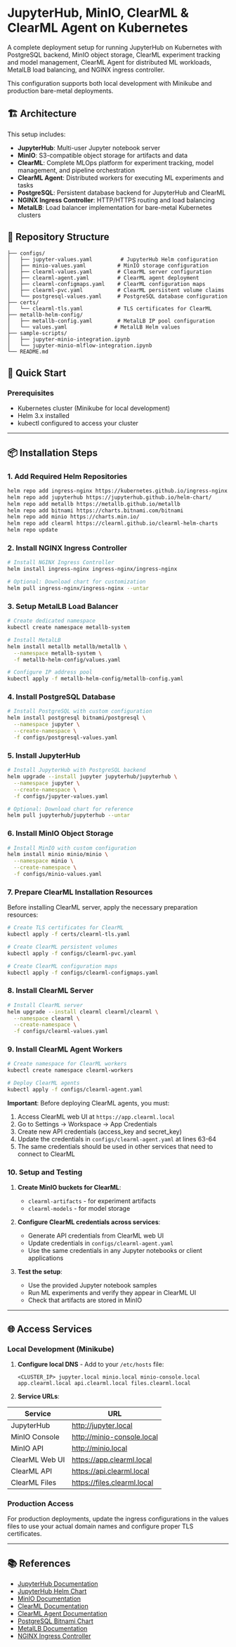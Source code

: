 
# JupyterHub, MinIO, ClearML & ClearML Agent on Kubernetes

A complete deployment setup for running JupyterHub on Kubernetes with PostgreSQL backend, MinIO object storage, ClearML experiment tracking and model management, ClearML Agent for distributed ML workloads, MetalLB load balancing, and NGINX ingress controller.

This configuration supports both local development with Minikube and production bare-metal deployments.

## 🏗️ Architecture

This setup includes:
- **JupyterHub**: Multi-user Jupyter notebook server
- **MinIO**: S3-compatible object storage for artifacts and data
- **ClearML**: Complete MLOps platform for experiment tracking, model management, and pipeline orchestration
- **ClearML Agent**: Distributed workers for executing ML experiments and tasks
- **PostgreSQL**: Persistent database backend for JupyterHub and ClearML
- **NGINX Ingress Controller**: HTTP/HTTPS routing and load balancing
- **MetalLB**: Load balancer implementation for bare-metal Kubernetes clusters

## 📁 Repository Structure

```
├── configs/
│   ├── jupyter-values.yaml         # JupyterHub Helm configuration
│   ├── minio-values.yaml          # MinIO storage configuration
│   ├── clearml-values.yaml        # ClearML server configuration
│   ├── clearml-agent.yaml         # ClearML agent deployment
│   ├── clearml-configmaps.yaml    # ClearML configuration maps
│   ├── clearml-pvc.yaml           # ClearML persistent volume claims
│   └── postgresql-values.yaml     # PostgreSQL database configuration
├── certs/
│   └── clearml-tls.yaml           # TLS certificates for ClearML
├── metallb-helm-config/
│   ├── metallb-config.yaml        # MetalLB IP pool configuration
│   └── values.yaml               # MetalLB Helm values
├── sample-scripts/
│   ├── jupyter-minio-integration.ipynb
│   └── jupyter-minio-mlflow-integration.ipynb
└── README.md
```

## 🚀 Quick Start

### Prerequisites

- Kubernetes cluster (Minikube for local development)
- Helm 3.x installed
- kubectl configured to access your cluster

---

## 📦 Installation Steps

### 1. Add Required Helm Repositories

```bash
helm repo add ingress-nginx https://kubernetes.github.io/ingress-nginx
helm repo add jupyterhub https://jupyterhub.github.io/helm-chart/
helm repo add metallb https://metallb.github.io/metallb
helm repo add bitnami https://charts.bitnami.com/bitnami
helm repo add minio https://charts.min.io/
helm repo add clearml https://clearml.github.io/clearml-helm-charts
helm repo update

```

### 2. Install NGINX Ingress Controller

```bash
# Install NGINX Ingress Controller
helm install ingress-nginx ingress-nginx/ingress-nginx

# Optional: Download chart for customization
helm pull ingress-nginx/ingress-nginx --untar
```

### 3. Setup MetalLB Load Balancer

```bash
# Create dedicated namespace
kubectl create namespace metallb-system

# Install MetalLB
helm install metallb metallb/metallb \
  --namespace metallb-system \
  -f metallb-helm-config/values.yaml

# Configure IP address pool
kubectl apply -f metallb-helm-config/metallb-config.yaml
```

### 4. Install PostgreSQL Database

```bash
# Install PostgreSQL with custom configuration
helm install postgresql bitnami/postgresql \
  --namespace jupyter \
  --create-namespace \
  -f configs/postgresql-values.yaml
```

### 5. Install JupyterHub

```bash
# Install JupyterHub with PostgreSQL backend
helm upgrade --install jupyter jupyterhub/jupyterhub \
  --namespace jupyter \
  --create-namespace \
  -f configs/jupyter-values.yaml

# Optional: Download chart for reference
helm pull jupyterhub/jupyterhub --untar
```

### 6. Install MinIO Object Storage

```bash
# Install MinIO with custom configuration
helm install minio minio/minio \
  --namespace minio \
  --create-namespace \
  -f configs/minio-values.yaml
```

### 7. Prepare ClearML Installation Resources

Before installing ClearML server, apply the necessary preparation resources:

```bash
# Create TLS certificates for ClearML
kubectl apply -f certs/clearml-tls.yaml

# Create ClearML persistent volumes
kubectl apply -f configs/clearml-pvc.yaml

# Create ClearML configuration maps
kubectl apply -f configs/clearml-configmaps.yaml
```

### 8. Install ClearML Server

```bash
# Install ClearML server
helm upgrade --install clearml clearml/clearml \
  --namespace clearml \
  --create-namespace \
  -f configs/clearml-values.yaml
```

### 9. Install ClearML Agent Workers

```bash
# Create namespace for ClearML workers
kubectl create namespace clearml-workers

# Deploy ClearML agents
kubectl apply -f configs/clearml-agent.yaml
```

**Important**: Before deploying ClearML agents, you must:
1. Access ClearML web UI at `https://app.clearml.local`
2. Go to Settings → Workspace → App Credentials
3. Create new API credentials (access_key and secret_key)
4. Update the credentials in `configs/clearml-agent.yaml` at lines 63-64
5. The same credentials should be used in other services that need to connect to ClearML

### 10. Setup and Testing

1. **Create MinIO buckets for ClearML**:
   - `clearml-artifacts` - for experiment artifacts
   - `clearml-models` - for model storage

2. **Configure ClearML credentials across services**:
   - Generate API credentials from ClearML web UI
   - Update credentials in `configs/clearml-agent.yaml`
   - Use the same credentials in any Jupyter notebooks or client applications

3. **Test the setup**:
   - Use the provided Jupyter notebook samples
   - Run ML experiments and verify they appear in ClearML UI
   - Check that artifacts are stored in MinIO

---

## 🌐 Access Services

### Local Development (Minikube)

1. **Configure local DNS** - Add to your `/etc/hosts` file:
   ```
   <CLUSTER_IP> jupyter.local minio.local minio-console.local app.clearml.local api.clearml.local files.clearml.local
   ```

2. **Service URLs**:
   
  |   Service       | URL                        |
  |-----------------|----------------------------|
  | JupyterHub      | http://jupyter.local       |
  | MinIO Console   | http://minio-console.local |
  | MinIO API       | http://minio.local         |
  | ClearML Web UI  | https://app.clearml.local  |
  | ClearML API     | https://api.clearml.local  |
  | ClearML Files   | https://files.clearml.local|

### Production Access

For production deployments, update the ingress configurations in the values files to use your actual domain names and configure proper TLS certificates.

---

## 📚 References

- [JupyterHub Documentation](https://jupyterhub.readthedocs.io/)
- [JupyterHub Helm Chart](https://jupyterhub.github.io/helm-chart/)
- [MinIO Documentation](https://min.io/docs/)
- [ClearML Documentation](https://clear.ml/docs/)
- [ClearML Agent Documentation](https://clear.ml/docs/latest/docs/clearml_agent/)
- [PostgreSQL Bitnami Chart](https://github.com/bitnami/charts/tree/main/bitnami/postgresql)
- [MetalLB Documentation](https://metallb.universe.tf/)
- [NGINX Ingress Controller](https://kubernetes.github.io/ingress-nginx/)
